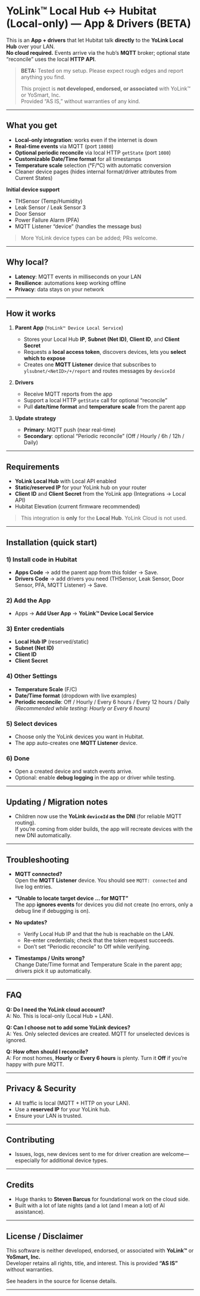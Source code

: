 # YoLink™ Local Hub ↔ Hubitat (Local-only) — App & Drivers (BETA)

This is an **App + drivers** that let Hubitat talk **directly** to the **YoLink Local Hub** over your LAN.  
**No cloud required.** Events arrive via the hub’s **MQTT** broker; optional state “reconcile” uses the local **HTTP API**.

> **BETA:** Tested on my setup. Please expect rough edges and report anything you find.
>
> This project is **not developed, endorsed, or associated** with YoLink™ or YoSmart, Inc.  
> Provided “AS IS,” without warranties of any kind.

---

## What you get

- **Local-only integration**: works even if the internet is down
- **Real-time events** via MQTT (port `18080`)
- **Optional periodic reconcile** via local HTTP `getState` (port `1080`)
- **Customizable Date/Time format** for all timestamps
- **Temperature scale** selection (°F/°C) with automatic conversion
- Cleaner device pages (hides internal format/driver attributes from Current States)

**Initial device support**
- THSensor (Temp/Humidity)
- Leak Sensor / Leak Sensor 3
- Door Sensor
- Power Failure Alarm (PFA)
- MQTT Listener “device” (handles the message bus)

> More YoLink device types can be added; PRs welcome.

---

## Why local?

- **Latency**: MQTT events in milliseconds on your LAN  
- **Resilience**: automations keep working offline  
- **Privacy**: data stays on your network

---

## How it works

1. **Parent App** (`YoLink™ Device Local Service`)
   - Stores your Local Hub **IP**, **Subnet (Net ID)**, **Client ID**, and **Client Secret**
   - Requests a **local access token**, discovers devices, lets you **select which to expose**
   - Creates one **MQTT Listener** device that subscribes to `ylsubnet/<NetID>/+/report` and routes messages by `deviceId`

2. **Drivers**
   - Receive MQTT reports from the app
   - Support a local HTTP `getState` call for optional “reconcile”
   - Pull **date/time format** and **temperature scale** from the parent app

3. **Update strategy**
   - **Primary**: MQTT push (near real-time)
   - **Secondary**: optional “Periodic reconcile” (Off / Hourly / 6h / 12h / Daily)

---

## Requirements

- **YoLink Local Hub** with Local API enabled
- **Static/reserved IP** for your YoLink hub on your router
- **Client ID** and **Client Secret** from the YoLink app (Integrations → Local API)
- Hubitat Elevation (current firmware recommended)

> This integration is **only** for the **Local Hub**. YoLink Cloud is not used.

---

## Installation (quick start)

### 1) Install code in Hubitat
- **Apps Code** → add the parent app from this folder → Save.
- **Drivers Code** → add drivers you need (THSensor, Leak Sensor, Door Sensor, PFA, MQTT Listener) → Save.

### 2) Add the App
- Apps → **Add User App** → **YoLink™ Device Local Service**

### 3) Enter credentials
- **Local Hub IP** (reserved/static)
- **Subnet (Net ID)**
- **Client ID**
- **Client Secret**

### 4) Other Settings
- **Temperature Scale** (F/C)
- **Date/Time format** (dropdown with live examples)
- **Periodic reconcile**: Off / Hourly / Every 6 hours / Every 12 hours / Daily  
  *(Recommended while testing: Hourly or Every 6 hours)*

### 5) Select devices
- Choose only the YoLink devices you want in Hubitat.  
- The app auto-creates one **MQTT Listener** device.

### 6) Done
- Open a created device and watch events arrive.
- Optional: enable **debug logging** in the app or driver while testing.

---

## Updating / Migration notes

- Children now use the **YoLink `deviceId` as the DNI** (for reliable MQTT routing).  
  If you’re coming from older builds, the app will recreate devices with the new DNI automatically.

---

## Troubleshooting

- **MQTT connected?**  
  Open the **MQTT Listener** device. You should see `MQTT: connected` and live log entries.

- **“Unable to locate target device … for MQTT”**  
  The app **ignores events** for devices you did not create (no errors, only a debug line if debugging is on).

- **No updates?**  
  - Verify Local Hub IP and that the hub is reachable on the LAN.  
  - Re-enter credentials; check that the token request succeeds.  
  - Don’t set “Periodic reconcile” to Off while verifying.

- **Timestamps / Units wrong?**  
  Change Date/Time format and Temperature Scale in the parent app; drivers pick it up automatically.

---

## FAQ

**Q: Do I need the YoLink cloud account?**  
A: No. This is local-only (Local Hub + LAN).

**Q: Can I choose not to add some YoLink devices?**  
A: Yes. Only selected devices are created. MQTT for unselected devices is ignored.

**Q: How often should I reconcile?**  
A: For most homes, **Hourly** or **Every 6 hours** is plenty. Turn it **Off** if you’re happy with pure MQTT.

---

## Privacy & Security

- All traffic is local (MQTT + HTTP on your LAN).  
- Use a **reserved IP** for your YoLink hub.  
- Ensure your LAN is trusted.

---

## Contributing

- Issues, logs, new devices sent to me for driver creation are welcome—especially for additional device types.

---

## Credits

- Huge thanks to **Steven Barcus** for foundational work on the cloud side.  
- Built with a lot of late nights (and a lot (and I mean a lot) of AI assistance).

---

## License / Disclaimer

This software is neither developed, endorsed, or associated with **YoLink™** or **YoSmart, Inc.**  
Developer retains all rights, title, and interest. This is provided **“AS IS”** without warranties.

See headers in the source for license details.

---
